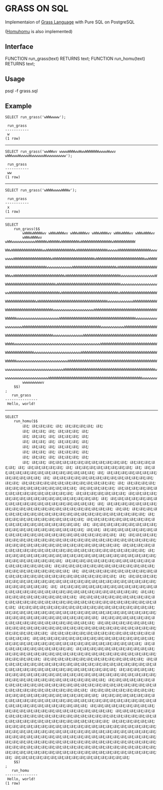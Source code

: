 # GRASS ON SQL

Implementaion of [Grass Language](http://www.blue.sky.or.jp/grass/) with Pure SQL on PostgreSQL

([Homuhomu](http://d.hatena.ne.jp/yuroyoro/20110601/1306908421) is also implemented)

## Interface

FUNCTION run_grass(text) RETURNS text;
FUNCTION run_homu(text) RETURNS text;

## Usage

psql -f grass.sql

## Example

    SELECT run_grass('wWWwwww');

     run_grass 
    -----------
     w
    (1 row)

-------------------------------

    SELECT run_grass('wwWWwv wwwwWWWwwWwwWWWWWWwwwwWwwv wWWwwwWwwwwWwwwwwwWwwwwwwwww');

     run_grass 
    -----------
     ww
    (1 row)

-------------------------------

    SELECT run_grass('wWWWwwwwWWWw');

     run_grass 
    -----------
     x
    (1 row)

-------------------------------

    SELECT
        run_grass($$
            wWWWwWWWWwv wWWwWWWwv wWWwWWWwv wWWwWWWwv wWWwWWWwv wWWwWWWwv
            wWWwWWWwv wWWwwwwwwwwwwwWWWWWwWWWWWwWWWWWWWWwWWWWWWWWWWWWWWwWWWWWWWWWW
            WWwWWWWWWWWWWWWWWwwWWWWWWWWWWWWWwWWWWWWWWWWWWWWwwwwwWWWWWWWWWWWWWWWwww
            wwwwWWWWWWWWWWWWWWWWWwWWWWWWWWWWWWWWWWWWWwWWWWWWWWWWWWWWWWWWWWWWwwWWWW
            WWWWWWWWWWWWWWWWWWWwwwwwwwwwwwwWWWWWWWWWWWWWWWWWWWWwWWWWWWWWWWWWWWWWWW
            WWwwWWWWWWWWWWWWWWWWWWWWWWWwWWWWWWWWWWWWWWWWWWWWWWWWWwwwwwwwwwwwwwwwwW
            WWWWWWWWWWWWWWWWWWWWWWWwWWWWWWWWWWWWWWWWWWWWWWWWWWWWWwwwwwwwwwwwwwwwww
            wwWWWWWWWWWWWWWWWWWWWWWWWwWWWWWWWWWWWWWWWWWWWWWWWWWWwWWWWWWWWWWWWWWWWW
            WWWWWWWWWWWWWWwWWWWWWWWWWWWWWWWWWWWWWWWWWWWWWWWwwwwwwwwwwwwWWWWWWWWWWW
            WWWWWWWWWWWWWWWWWWWWWWwwwwwwwwwwwwwwwwwwwWWWWWWWWWWWWWWWWWWWWWWWWWWWWW
            WWWWWwwwwwwwwwwwwwwwwwwwwWWWWWWWWWWWWWWWWWWWWWWWWWWWWWWWWWWWwwwwwwwwww
            wwwwwwwwWWWWWWWWWWWWWWWWWWWWWWWWWWWWWWWWWWWWwwwwwwwwwwwWWWWWWWWWWWWWWW
            WWWWWWWWWWWWWWWWWWWWWWwwwwwwwwwwwwwwWWWWWWWWWWWWWWWWWWWWWWWWWWWWWWWWWW
            WWWWwwwwwwwwwwwwwwwwwwwwwwwwwwwwwwwwwwwwwwwwWWWWWWWWWWWWWWWWWWWWWWWWWW
            WWWWWWWWWWWWWwwwwwwwwwwwwwwwwwwwwwwWWWWWWWWWWWWWWWWWWWWWWWWWWWWWWWWWWW
            WWWWWwwwwwwwwwwwwwwwwwwwwwwwwWWWWWWWWWWWWWWWWWWWWWWWWWWWWWWWWWWWWWWWWW
            wwwwwwwwwwwwwwwwwwwwwwwwwwwWWWWWWWWWWWWWWWWWWWWWWWWWWWWWWWWWWWWWWWWWWw
            wwwwwwwwwwwwwwwwwwwwWWWWWWWWWWWWWWWWWWWWWWWWWWWWWWWWWWWWWWWWWWWwwwwwww
            wwwwwwwwwv
        $$)
    ;
       run_grass   
    ---------------
     Hello, world!


-------------------------------
    SELECT
        run_homu($$
            ほむ ほむほむほむ ほむ ほむほむほむほむ ほむ
            ほむ ほむほむ ほむ ほむほむほむ ほむ
            ほむ ほむほむ ほむ ほむほむほむ ほむ
            ほむ ほむほむ ほむ ほむほむほむ ほむ
            ほむ ほむほむ ほむ ほむほむほむ ほむ
            ほむ ほむほむ ほむ ほむほむほむ ほむ
            ほむ ほむほむ ほむ ほむほむほむ ほむ
            ほむ ほむほむ ほむほむほむほむほむほむほむほむほむほむほむ ほむほむほむほむほむ ほむ ほむほむほむほむほむ ほむ ほむほむほむほむほむほむほむほむ ほむ ほむほむほむほむほむほむほむほむほむほむほむほむほむほむ ほむ ほむほむほむほむほむほむほむほむほむほむほむほむ ほむ ほむほむほむほむほむほむほむほむほむほむほむほむほむほむ ほむほむ ほむほむほむほむほむほむほむほむほむほむほむほむほむ ほむ ほむほむほむほむほむほむほむほむほむほむほむほむほむほむ ほむほむほむほむほむ ほむほむほむほむほむほむほむほむほむほむほむほむほむほむほむ ほむほむほむほむほむほむほむ ほむほむほむほむほむほむほむほむほむほむほむほむほむほむほむほむほむ ほむ ほむほむほむほむほむほむほむほむほむほむほむほむほむほむほむほむほむほむほむ ほむ ほむほむほむほむほむほむほむほむほむほむほむほむほむほむほむほむほむほむほむほむほむほむ ほむほむ ほむほむほむほむほむほむほむほむほむほむほむほむほむほむほむほむほむほむほむほむほむほむほむ ほむほむほむほむほむほむほむほむほむほむほむほむ ほむほむほむほむほむほむほむほむほむほむほむほむほむほむほむほむほむほむほむほむ ほむ ほむほむほむほむほむほむほむほむほむほむほむほむほむほむほむほむほむほむほむほむ ほむほむ ほむほむほむほむほむほむほむほむほむほむほむほむほむほむほむほむほむほむほむほむほむほむほむ ほむ ほむほむほむほむほむほむほむほむほむほむほむほむほむほむほむほむほむほむほむほむほむほむほむほむほむ ほむほむほむほむほむほむほむほむほむほむほむほむほむほむほむほむ ほむほむほむほむほむほむほむほむほむほむほむほむほむほむほむほむほむほむほむほむほむほむほむほむ ほむ ほむほむほむほむほむほむほむほむほむほむほむほむほむほむほむほむほむほむほむほむほむほむほむほむほむほむほむほむほむ ほむほむほむほむほむほむほむほむほむほむほむほむほむほむほむほむほむほむほむ ほむほむほむほむほむほむほむほむほむほむほむほむほむほむほむほむほむほむほむほむほむほむほむ ほむ ほむほむほむほむほむほむほむほむほむほむほむほむほむほむほむほむほむほむほむほむほむほむほむほむほむほむ ほむ ほむほむほむほむほむほむほむほむほむほむほむほむほむほむほむほむほむほむほむほむほむほむほむほむほむほむほむほむほむほむほむ ほむ ほむほむほむほむほむほむほむほむほむほむほむほむほむほむほむほむほむほむほむほむほむほむほむほむほむほむほむほむほむほむほむほむ ほむほむほむほむほむほむほむほむほむほむほむほむ ほむほむほむほむほむほむほむほむほむほむほむほむほむほむほむほむほむほむほむほむほむほむほむほむほむほむほむほむほむほむほむほむほむ ほむほむほむほむほむほむほむほむほむほむほむほむほむほむほむほむほむほむほむ ほむほむほむほむほむほむほむほむほむほむほむほむほむほむほむほむほむほむほむほむほむほむほむほむほむほむほむほむほむほむほむほむほむほむ ほむほむほむほむほむほむほむほむほむほむほむほむほむほむほむほむほむほむほむほむ ほむほむほむほむほむほむほむほむほむほむほむほむほむほむほむほむほむほむほむほむほむほむほむほむほむほむほむほむほむほむほむほむほむほむほむ ほむほむほむほむほむほむほむほむほむほむほむほむほむほむほむほむほむほむ ほむほむほむほむほむほむほむほむほむほむほむほむほむほむほむほむほむほむほむほむほむほむほむほむほむほむほむほむほむほむほむほむほむほむほむほむ ほむほむほむほむほむほむほむほむほむほむほむ ほむほむほむほむほむほむほむほむほむほむほむほむほむほむほむほむほむほむほむほむほむほむほむほむほむほむほむほむほむほむほむほむほむほむほむほむほむ ほむほむほむほむほむほむほむほむほむほむほむほむほむほむ ほむほむほむほむほむほむほむほむほむほむほむほむほむほむほむほむほむほむほむほむほむほむほむほむほむほむほむほむほむほむほむほむほむほむほむほむほむほむ ほむほむほむほむほむほむほむほむほむほむほむほむほむほむほむほむほむほむほむほむほむほむほむほむほむほむほむほむほむほむほむほむほむほむほむほむほむほむほむほむ ほむほむほむほむほむほむほむほむほむほむほむほむほむほむほむほむほむほむほむほむほむほむほむほむほむほむほむほむほむほむほむほむほむほむほむほむほむほむほむ ほむほむほむほむほむほむほむほむほむほむほむほむほむほむほむほむほむほむほむほむほむほむ ほむほむほむほむほむほむほむほむほむほむほむほむほむほむほむほむほむほむほむほむほむほむほむほむほむほむほむほむほむほむほむほむほむほむほむほむほむほむほむほむ ほむほむほむほむほむほむほむほむほむほむほむほむほむほむほむほむほむほむほむほむほむほむほむほむ ほむほむほむほむほむほむほむほむほむほむほむほむほむほむほむほむほむほむほむほむほむほむほむほむほむほむほむほむほむほむほむほむほむほむほむほむほむほむほむほむほむ ほむほむほむほむほむほむほむほむほむほむほむほむほむほむほむほむほむほむほむほむほむほむほむほむほむほむほむ ほむほむほむほむほむほむほむほむほむほむほむほむほむほむほむほむほむほむほむほむほむほむほむほむほむほむほむほむほむほむほむほむほむほむほむほむほむほむほむほむほむほむ ほむほむほむほむほむほむほむほむほむほむほむほむほむほむほむほむほむほむほむほむほむ ほむほむほむほむほむほむほむほむほむほむほむほむほむほむほむほむほむほむほむほむほむほむほむほむほむほむほむほむほむほむほむほむほむほむほむほむほむほむほむほむほむほむほむ ほむほむほむほむほむほむほむほむほむほむほむほむほむほむほむほむ
        $$)
    ;
       run_homu    
    ---------------
     Hello, world!
    (1 row)
